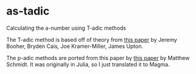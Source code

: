 # as-tadic
Calculating the a-number using T-adic methods

The T-adic method is based off of theory from [this paper](https://arxiv.org/abs/2407.13966) by Jeremy Booher, Bryden Cais, Joe Kramer-Miller, James Upton.

The p-adic methods are ported from this paper by [this paper](https://arxiv.org/abs/2311.14819) by Matthew Schmidt. It was originally in Julia, so I just translated it to Magma.
